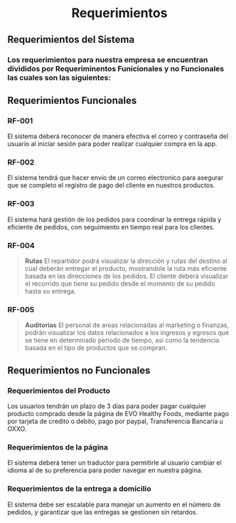 <h1 align="center"> Requerimientos </h1>

## Requerimientos del Sistema
### Los requerimientos para nuestra empresa se encuentran divididos por Requeriminentos Funicionales y no Funcionales las cuales son las siguientes: 

## Requerimientos Funcionales
### RF-001
El sistema deberá reconocer de manera efectiva el correo y contraseña del usuario al iniciar sesión para poder realizar cualquier compra en la app.
### RF-002
El sistema tendrá que hacer envío de un correo electronico para asegurar que se completo el registro de pago del cliente en nuestros productos.
### RF-003
El sistema hará gestión de los pedidos para coordinar la entrega rápida y eficiente de pedidos, con seguimiento en tiempo real para los clientes.
### RF-004
> **Rutas** 
El repartidor podrá visualizar la dirección y rutas del destino al cual deberán entregar el producto, mostrandole la ruta más eficiente basada en las direcciones de los pedidos.
El cliente deberá visualizar el recorrido que tiene su pedido desde el momento de su pedido hasta su entrega.
### RF-005
> **Auditorias**
El personal de areas relacionadas al marketing o finanzas, podrán visualizar los datos relacionados a los ingresos y egresos que se tiene en determinado periodo de tiempo, así como la tendencia basada en el tipo de productos que se compran.

## Requerimientos no Funcionales
### Requerimientos del Producto
Los usuarios tendrán un plazo de 3 días para poder pagar cualquier producto comprado desde la página de EVO Healthy Foods, mediante pago por tarjeta de credito o debito, pago por paypal, Transferencia Bancaria u OXXO.
### Requerimientos de la página
El sistema deberá tener un traductor para permitirle al usuario cambiar el idioma al de su preferencia para poder navegar en nuestra página.
### Requerimientos de la entrega a domicilio
El sistema debe ser escalable para manejar un aumento en el número de pedidos, y garantizar que las entregas se gestionen sin retardos.
